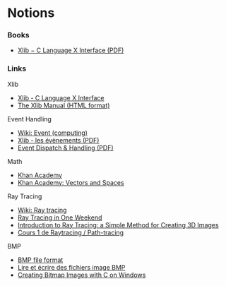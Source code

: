 # Notions

### Books

- [Xlib − C Language X Interface (PDF)](https://www.x.org/docs/X11/xlib.pdf)

### Links

Xlib  

- [Xlib - C Language X Interface](https://www.x.org/releases/X11R7.7/doc/libX11/libX11/libX11.html)
- [The Xlib Manual (HTML format)](https://tronche.com/gui/x/xlib/)

Event Handling  

- [Wiki: Event (computing)](https://en.wikipedia.org/wiki/Event_(computing))
- [Xlib - les évènements (PDF)](http://www-igm.univ-mlv.fr/~berstel/Cours/Xlib/13-Evenements.pdf)
- [Event Dispatch & Handling (PDF)](https://www.student.cs.uwaterloo.ca/~cs349/w16/slides/2.2-event-dispatch.pdf)

Math  

- [Khan Academy](https://khanacademy.org/)
- [Khan Academy: Vectors and Spaces](https://fr.khanacademy.org/math/linear-algebra/vectors-and-spaces)

Ray Tracing  

- [Wiki: Ray tracing](https://en.wikipedia.org/wiki/Ray_tracing_(graphics))
- [Ray Tracing in One Weekend](https://raytracing.github.io/books/RayTracingInOneWeekend.html)
- [Introduction to Ray Tracing: a Simple Method for Creating 3D Images](https://www.scratchapixel.com/lessons/3d-basic-rendering/introduction-to-ray-tracing/how-does-it-work)
- [Cours 1 de Raytracing / Path-tracing](https://www.youtube.com/watch?v=1HYhrx9bzP8)

BMP  

- [BMP file format](https://www.wikiwand.com/en/BMP_file_format)
- [Lire et écrire des fichiers image BMP](http://fvirtman.free.fr/recueil/01_09_02_testbmp.c.php)
- [Creating Bitmap Images with C on Windows](http://ricardolovelace.com/creating-bitmap-images-with-c-on-windows.html)
